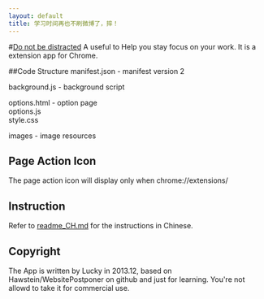 ```yaml
---
layout: default
title: 学习时间再也不刷微博了，摔！
---
```


#[Do not be distracted](https://github.com/lucky521/Donot-be-distracted)
A useful to Help you stay focus on your work.
It is a extension app for Chrome.

##Code Structure
manifest.json - manifest version 2

background.js - background script

options.html - option page  
options.js  
style.css  

images - image resources

## Page Action Icon
The page action icon will display only when chrome://extensions/

## Instruction
Refer to [readme_CH.md](https://github.com/lucky521/Donot-be-distracted/blob/master/readme_CH.md) for the instructions in Chinese.

## Copyright
The App is written by Lucky in 2013.12, based on Hawstein/WebsitePostponer on github and just for learning. You're not allowd to take it for commercial use.
